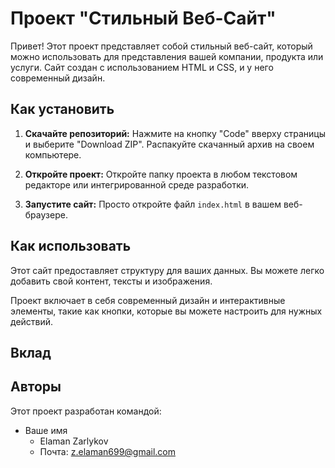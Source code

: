 # Проект "Стильный Веб-Сайт"

Привет! Этот проект представляет собой стильный веб-сайт, который можно использовать для представления вашей компании, продукта или услуги. Сайт создан с использованием HTML и CSS, и у него современный дизайн.

## Как установить

1. **Скачайте репозиторий:**
   Нажмите на кнопку "Code" вверху страницы и выберите "Download ZIP". Распакуйте скачанный архив на своем компьютере.

2. **Откройте проект:**
   Откройте папку проекта в любом текстовом редакторе или интегрированной среде разработки.

3. **Запустите сайт:**
   Просто откройте файл `index.html` в вашем веб-браузере.

## Как использовать

Этот сайт предоставляет структуру для ваших данных. Вы можете легко добавить свой контент, тексты и изображения.

Проект включает в себя современный дизайн и интерактивные элементы, такие как кнопки, которые вы можете настроить для нужных действий.

## Вклад



## Авторы

Этот проект разработан командой:

- Ваше имя
    - Elaman Zarlykov
    - Почта: z.elaman699@gmail.com
